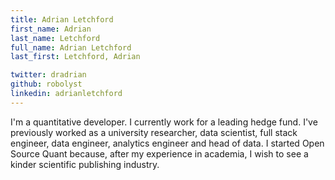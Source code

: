 ```yaml
---
title: Adrian Letchford
first_name: Adrian
last_name: Letchford
full_name: Adrian Letchford
last_first: Letchford, Adrian

twitter: dradrian
github: robolyst
linkedin: adrianletchford
---
```


I'm a quantitative developer. I currently work for a leading hedge fund. I've previously worked as a university researcher, data scientist, full stack engineer, data engineer, analytics engineer and head of data. I started Open Source Quant because, after my experience in academia, I wish to see a kinder scientific publishing industry.
